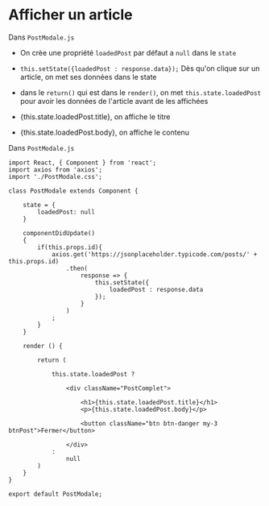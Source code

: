 # Afficher un article


Dans `PostModale.js`

- On crèe une propriété `loadedPost` par défaut a `null` dans le `state`

- `this.setState({loadedPost : response.data});` Dès qu'on clique sur un article, on met ses données dans le state

- dans le `return()` qui est dans le `render()`, on met `this.state.loadedPost` pour avoir les données de l'article avant de les affichées

- {this.state.loadedPost.title}, on affiche le titre

- {this.state.loadedPost.body}, on affiche le contenu

Dans `PostModale.js`

    import React, { Component } from 'react';
    import axios from 'axios';
    import './PostModale.css';

    class PostModale extends Component {

        state = {
            loadedPost: null
        }

        componentDidUpdate()
        {
            if(this.props.id){
                axios.get('https://jsonplaceholder.typicode.com/posts/' + this.props.id)
                    .then(
                        response => {
                            this.setState({
                                loadedPost : response.data
                            });
                        }
                    )
                ;
            }
        }

        render () {

            return (

                this.state.loadedPost ?
                
                    <div className="PostComplet">
                        
                        <h1>{this.state.loadedPost.title}</h1>
                        <p>{this.state.loadedPost.body}</p>
                
                        <button className="btn btn-danger my-3 btnPost">Fermer</button>
                    
                    </div>
                : 
                    null
            )
        }
    }

    export default PostModale;
